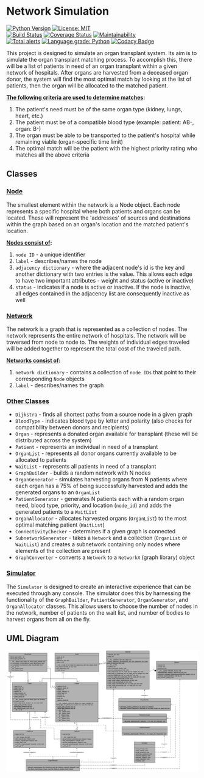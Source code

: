 # Network Simulation
[![Python Version](https://img.shields.io/badge/python-3.7-blue.svg)](https://www.python.org/downloads/)
[![License: MIT](https://img.shields.io/badge/License-MIT-blue.svg)](https://opensource.org/licenses/MIT)
<br>
[![Build Status](https://travis-ci.com/zspatter/network-simulation.svg?branch=master)](https://travis-ci.com/zspatter/network-simulation)
[![Coverage Status](https://coveralls.io/repos/github/zspatter/network-simulation/badge.svg?branch=master)](https://coveralls.io/github/zspatter/network-simulation?branch=master)
[![Maintainability](https://api.codeclimate.com/v1/badges/6411a44b799e13d3b3ee/maintainability)](https://codeclimate.com/github/zspatter/network-simulation/maintainability)
<br>
[![Total alerts](https://img.shields.io/lgtm/alerts/g/zspatter/network-simulation.svg?logo=lgtm&logoWidth=18)](https://lgtm.com/projects/g/zspatter/network-simulation/alerts/)
[![Language grade: Python](https://img.shields.io/lgtm/grade/python/g/zspatter/network-simulation.svg?logo=lgtm&logoWidth=18)](https://lgtm.com/projects/g/zspatter/network-simulation/context:python)
[![Codacy Badge](https://api.codacy.com/project/badge/Grade/85d142fb6e544882b1a56c1787544225)](https://www.codacy.com/app/localhost_2/network-simulation?utm_source=github.com&amp;utm_medium=referral&amp;utm_content=zspatter/network-simulation&amp;utm_campaign=Badge_Grade)

This project is designed to simulate an organ transplant system. Its aim is to simulate the organ transplant matching process. To accomplish this, there will be a list of patients in need of an organ transplant within a given network of hospitals. After organs are harvested from a deceased organ donor, the system will find the most optimal match by looking at the list of patients, then the organ will be allocated to the matched patient. 

**<ins>The following criteria are used to determine matches</ins>:**
1. The patient's need must be of the same organ type (kidney, lungs, heart, etc.)
2. The patient must be of a compatible blood type (example: patient: AB-, organ: B-)
3. The organ must be able to be transported to the patient's hospital while remaining viable (organ-specific time limit)
4. The optimal match will be the patient with the highest priority rating who matches all the above criteria 

## Classes

### <ins>Node</ins>
The smallest element within the network is a Node object. Each node represents a specific hospital where both patients and organs can be located. These will represent the 'addresses' of sources and destinations within the graph based on an organ's location and the matched patient's location.

**<ins>Nodes consist of</ins>:**
1. `node ID` - a unique identifier
2. `label` - describes/names the node
3. `adjacency dictionary` - where the adjacent node's id is the key and another dictionary with two entries is the value. This allows each edge to have two important attributes - weight and status (active or inactive)
4. `status` - indicates if a node is active or inactive. If the node is inactive, all edges contained in the adjacency list are consequently inactive as well

### <ins>Network</ins>
The network is a graph that is represented as a collection of nodes. The network represents the entire network of hospitals. The network will be traversed from node to node to. The weights of individual edges traveled will be added together to represent the total cost of the traveled path.

**<ins>Networks consist of</ins>:**
1. `network dictionary` - contains a collection of `node IDs` that point to their corresponding `Node` objects
2. `label` - describes/names the graph

### <ins>Other Classes</ins>
-  `Dijkstra` - finds all shortest paths from a source node in a given graph
-  `BloodType` - indicates blood type by letter and polarity (also checks for compatibility between donors and recipients)
-  `Organ` - represents a donated organ available for transplant (these will be distributed across the system)
-  `Patient` - represents an individual in need of a transplant
-  `OrganList` - represents all donor organs currently available to be allocated to patients
-  `WaitList` - represents all patients in need of a transplant
-  `GraphBuilder` - builds a random network with N nodes
-  `OrganGenerator` - simulates harvesting organs from N patients where each organ has a 75% of being successfully harvested and adds the generated organs to an `OrganList`
-  `PatientGenerator` - generates N patients each with a random organ need, blood type, priority, and location (`node_id`) and adds the generated patients to a `WaitList`
-  `OrganAllocator` - allocates harvested organs (`OrganList`) to the most optimal matching patient (`WaitList`)
-  `ConnectivityChecker` - determines if a given graph is connected 
-  `SubnetworkGenerator` - takes a `Network` and a collection (`OrganList` or `WaitList`) and creates a subnetwork containing only nodes where elements of the collection are present
-  `GraphConverter` - converts a `Network` to a `NetworkX` (graph library) object 

### <ins>Simulator</ins>
The `Simulator` is designed to create an interactive experience that can be executed through any console. The simulator does this by harnessing the functionality of the `GraphBuilder`, `PatientGenerator`, `OrganGenerator`, and `OrganAllocator` classes. This allows users to choose the number of nodes in the network, number of patients on the wait list, and number of bodies to harvest organs from all on the fly.

## UML Diagram
![UML diagram](https://github.com/zspatter/network-simulation/blob/master/UML.png)
